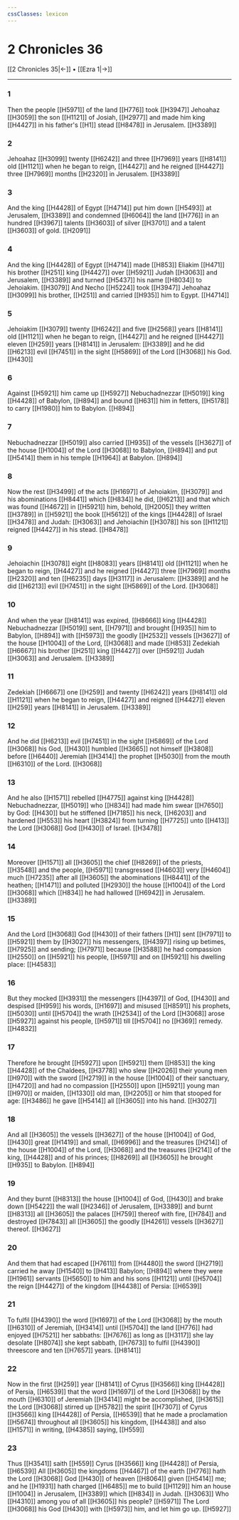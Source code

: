 ```yaml
---
cssClasses: lexicon
---
```

# 2 Chronicles 36

[[2 Chronicles 35|←]] • [[Ezra 1|→]]

---

### 1
Then the people [[H5971]] of the land [[H776]] took [[H3947]] Jehoahaz [[H3059]] the son [[H1121]] of Josiah, [[H2977]] and made him king [[H4427]] in his father's [[H1]] stead [[H8478]] in Jerusalem. [[H3389]]

### 2
Jehoahaz [[H3099]] twenty [[H6242]] and three [[H7969]] years [[H8141]] old [[H1121]] when he began to reign, [[H4427]] and he reigned [[H4427]] three [[H7969]] months [[H2320]] in Jerusalem. [[H3389]]

### 3
And the king [[H4428]] of Egypt [[H4714]] put him down [[H5493]] at Jerusalem, [[H3389]] and condemned [[H6064]] the land [[H776]] in an hundred [[H3967]] talents [[H3603]] of silver [[H3701]] and a talent [[H3603]] of gold. [[H2091]]

### 4
And the king [[H4428]] of Egypt [[H4714]]  made [[H853]] Eliakim [[H471]] his brother [[H251]] king [[H4427]] over [[H5921]] Judah [[H3063]] and Jerusalem, [[H3389]] and turned [[H5437]] his name [[H8034]] to Jehoiakim. [[H3079]] And Necho [[H5224]] took [[H3947]] Jehoahaz [[H3099]] his brother, [[H251]] and carried [[H935]] him to Egypt. [[H4714]]

### 5
Jehoiakim [[H3079]] twenty [[H6242]] and five [[H2568]] years [[H8141]] old [[H1121]] when he began to reign, [[H4427]] and he reigned [[H4427]] eleven [[H259]] years [[H8141]] in Jerusalem: [[H3389]] and he did [[H6213]] evil [[H7451]] in the sight [[H5869]] of the Lord [[H3068]] his God. [[H430]]

### 6
Against [[H5921]] him came up [[H5927]] Nebuchadnezzar [[H5019]] king [[H4428]] of Babylon, [[H894]] and bound [[H631]] him in fetters, [[H5178]] to carry [[H1980]] him to Babylon. [[H894]]

### 7
Nebuchadnezzar [[H5019]] also carried [[H935]] of the vessels [[H3627]] of the house [[H1004]] of the Lord [[H3068]] to Babylon, [[H894]] and put [[H5414]] them in his temple [[H1964]] at Babylon. [[H894]]

### 8
Now the rest [[H3499]] of the acts [[H1697]] of Jehoiakim, [[H3079]] and his abominations [[H8441]] which [[H834]] he did, [[H6213]] and that which was found [[H4672]] in [[H5921]] him, behold, [[H2005]] they written [[H3789]] in [[H5921]] the book [[H5612]] of the kings [[H4428]] of Israel [[H3478]] and Judah: [[H3063]] and Jehoiachin [[H3078]] his son [[H1121]] reigned [[H4427]] in his stead. [[H8478]]

### 9
Jehoiachin [[H3078]] eight [[H8083]] years [[H8141]] old [[H1121]] when he began to reign, [[H4427]] and he reigned [[H4427]] three [[H7969]] months [[H2320]] and ten [[H6235]] days [[H3117]] in Jerusalem: [[H3389]] and he did [[H6213]] evil [[H7451]] in the sight [[H5869]] of the Lord. [[H3068]]

### 10
And when the year [[H8141]] was expired, [[H8666]] king [[H4428]] Nebuchadnezzar [[H5019]] sent, [[H7971]] and brought [[H935]] him to Babylon, [[H894]] with [[H5973]] the goodly [[H2532]] vessels [[H3627]] of the house [[H1004]] of the Lord, [[H3068]]  and made [[H853]] Zedekiah [[H6667]] his brother [[H251]] king [[H4427]] over [[H5921]] Judah [[H3063]] and Jerusalem. [[H3389]]

### 11
Zedekiah [[H6667]] one [[H259]] and twenty [[H6242]] years [[H8141]] old [[H1121]] when he began to reign, [[H4427]] and reigned [[H4427]] eleven [[H259]] years [[H8141]] in Jerusalem. [[H3389]]

### 12
And he did [[H6213]] evil [[H7451]] in the sight [[H5869]] of the Lord [[H3068]] his God, [[H430]] humbled [[H3665]]  not himself [[H3808]] before [[H6440]] Jeremiah [[H3414]] the prophet [[H5030]] from the mouth [[H6310]] of the Lord. [[H3068]]

### 13
And he also [[H1571]] rebelled [[H4775]] against king [[H4428]] Nebuchadnezzar, [[H5019]] who [[H834]] had made him swear [[H7650]] by God: [[H430]] but he stiffened [[H7185]] his neck, [[H6203]] and hardened [[H553]] his heart [[H3824]] from turning [[H7725]] unto [[H413]] the Lord [[H3068]] God [[H430]] of Israel. [[H3478]]

### 14
Moreover [[H1571]] all [[H3605]] the chief [[H8269]] of the priests, [[H3548]] and the people, [[H5971]] transgressed [[H4603]] very [[H4604]] much [[H7235]] after all [[H3605]] the abominations [[H8441]] of the heathen; [[H1471]] and polluted [[H2930]] the house [[H1004]] of the Lord [[H3068]] which [[H834]] he had hallowed [[H6942]] in Jerusalem. [[H3389]]

### 15
And the Lord [[H3068]] God [[H430]] of their fathers [[H1]] sent [[H7971]] to [[H5921]] them by [[H3027]] his messengers, [[H4397]] rising up betimes, [[H7925]] and sending; [[H7971]] because [[H3588]] he had compassion [[H2550]] on [[H5921]] his people, [[H5971]] and on [[H5921]] his dwelling place: [[H4583]]

### 16
But they mocked [[H3931]] the messengers [[H4397]] of God, [[H430]] and despised [[H959]] his words, [[H1697]] and misused [[H8591]] his prophets, [[H5030]] until [[H5704]] the wrath [[H2534]] of the Lord [[H3068]] arose [[H5927]] against his people, [[H5971]] till [[H5704]] no [[H369]] remedy. [[H4832]]

### 17
Therefore he brought [[H5927]] upon [[H5921]]  them [[H853]] the king [[H4428]] of the Chaldees, [[H3778]] who slew [[H2026]] their young men [[H970]] with the sword [[H2719]] in the house [[H1004]] of their sanctuary, [[H4720]] and had no compassion [[H2550]] upon [[H5921]] young man [[H970]] or maiden, [[H1330]] old man, [[H2205]] or him that stooped for age: [[H3486]] he gave [[H5414]] all [[H3605]] into his hand. [[H3027]]

### 18
And all [[H3605]] the vessels [[H3627]] of the house [[H1004]] of God, [[H430]] great [[H1419]] and small, [[H6996]] and the treasures [[H214]] of the house [[H1004]] of the Lord, [[H3068]] and the treasures [[H214]] of the king, [[H4428]] and of his princes; [[H8269]] all [[H3605]] he brought [[H935]] to Babylon. [[H894]]

### 19
And they burnt [[H8313]] the house [[H1004]] of God, [[H430]] and brake down [[H5422]] the wall [[H2346]] of Jerusalem, [[H3389]] and burnt [[H8313]] all [[H3605]] the palaces [[H759]] thereof with fire, [[H784]] and destroyed [[H7843]] all [[H3605]] the goodly [[H4261]] vessels [[H3627]] thereof. [[H3627]]

### 20
And them that had escaped [[H7611]] from [[H4480]] the sword [[H2719]] carried he away [[H1540]] to [[H413]] Babylon; [[H894]] where they were [[H1961]] servants [[H5650]] to him and his sons [[H1121]] until [[H5704]] the reign [[H4427]] of the kingdom [[H4438]] of Persia: [[H6539]]

### 21
To fulfil [[H4390]] the word [[H1697]] of the Lord [[H3068]] by the mouth [[H6310]] of Jeremiah, [[H3414]] until [[H5704]] the land [[H776]] had enjoyed [[H7521]] her sabbaths: [[H7676]] as long as [[H3117]] she lay desolate [[H8074]] she kept sabbath, [[H7673]] to fulfil [[H4390]] threescore and ten [[H7657]] years. [[H8141]]

### 22
Now in the first [[H259]] year [[H8141]] of Cyrus [[H3566]] king [[H4428]] of Persia, [[H6539]] that the word [[H1697]] of the Lord [[H3068]] by the mouth [[H6310]] of Jeremiah [[H3414]] might be accomplished, [[H3615]] the Lord [[H3068]] stirred up [[H5782]] the spirit [[H7307]] of Cyrus [[H3566]] king [[H4428]] of Persia, [[H6539]] that he made a proclamation [[H5674]] throughout all [[H3605]] his kingdom, [[H4438]] and also [[H1571]] in writing, [[H4385]] saying, [[H559]]

### 23
Thus [[H3541]] saith [[H559]] Cyrus [[H3566]] king [[H4428]] of Persia, [[H6539]] All [[H3605]] the kingdoms [[H4467]] of the earth [[H776]] hath the Lord [[H3068]] God [[H430]] of heaven [[H8064]] given [[H5414]] me; and he [[H1931]] hath charged [[H6485]] me to build [[H1129]] him an house [[H1004]] in Jerusalem, [[H3389]] which [[H834]] in Judah. [[H3063]] Who [[H4310]] among you of all [[H3605]] his people? [[H5971]] The Lord [[H3068]] his God [[H430]] with [[H5973]] him, and let him go up. [[H5927]]
